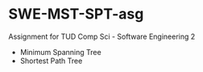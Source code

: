 # SWE-MST-SPT-asg

Assignment for TUD Comp Sci - Software Engineering 2
- Minimum Spanning Tree
- Shortest Path Tree




